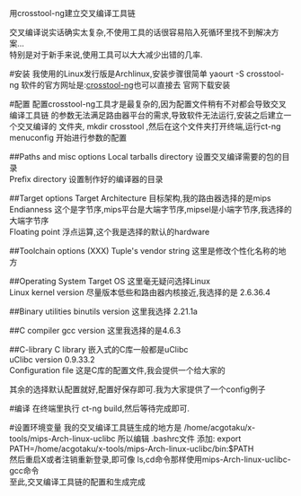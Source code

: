 用crosstool-ng建立交叉编译工具链

交叉编译说实话确实太复杂,不使用工具的话很容易陷入死循环里找不到解决方案...  
特别是对于新手来说,使用工具可以大大减少出错的几率.

#安装
我使用的Linux发行版是Archlinux,安装步骤很简单 yaourt -S crosstool-ng
软件的官方网址是:[crosstool-ng](http://crosstool-ng.org/)也可以直接去
官网下载安装

#配置
配置crosstool-ng工具才是最复杂的,因为配置文件稍有不对都会导致交叉编译工具链
的参数无法满足路由器平台的需求,导致软件无法运行,安装之后建立一个交叉编译的
文件夹, mkdir crosstool ,然后在这个文件夹打开终端,运行ct-ng menuconfig
开始进行参数的配置

##Paths and misc options
Local tarballs directory 设置交叉编译需要的包的目录  
Prefix directory 设置制作好的编译器的目录

##Target options
Target Architecture 目标架构,我的路由器选择的是mips   
Endianness 这个是字节序,mips平台是大端字节序,mipsel是小端字节序,我选择的大端字节序  
Floating point 浮点运算,这个我是选择的默认的hardware

##Toolchain options
(XXX) Tuple's vendor string 这里是修改个性化名称的地方

##Operating System
Target OS 这里毫无疑问选择Linux  
Linux kernel version 尽量版本低些和路由器内核接近,我选择的是 2.6.36.4

##Binary utilities 
binutils version 这里我选择 2.21.1a

##C compiler
gcc version 这里我选择的是4.6.3

##C-library
C library 嵌入式的C库一般都是uClibc  
uClibc version 0.9.33.2  
Configuration file 这是C库的配置文件,我会提供一个给大家的

其余的选择默认配置就好,配置好保存即可.我为大家提供了一个config例子

#编译
在终端里执行 ct-ng build,然后等待完成即可.

#设置环境变量
我的交叉编译工具链生成的地方是 /home/acgotaku/x-tools/mips-Arch-linux-uclibc
所以编辑 .bashrc文件
添加: export PATH=/home/acgotaku/x-tools/mips-Arch-linux-uclibc/bin:$PATH  
然后重启X或者注销重新登录,即可像 ls,cd命令那样使用mips-Arch-linux-uclibc-gcc命令  
至此,交叉编译工具链的配置和生成完成

